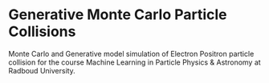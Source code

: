# Generative Monte Carlo Particle Collisions

Monte Carlo and Generative model simulation of Electron Positron particle collision for the course Machine Learning in Particle Physics & Astronomy at Radboud University.
